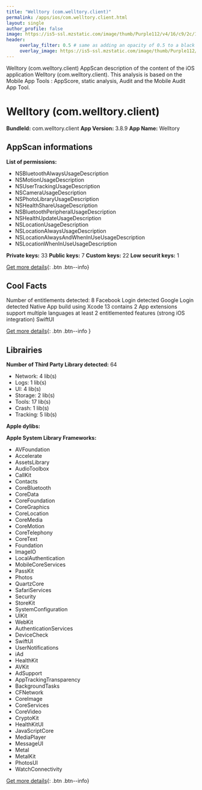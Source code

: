 ```yaml
---
title: "Welltory (com.welltory.client)"
permalink: /apps/ios/com.welltory.client.html
layout: single
author_profile: false
image: https://is5-ssl.mzstatic.com/image/thumb/Purple112/v4/16/c9/2c/16c92c0f-2f8a-8339-3f37-22a17b33b177/AppIcon_r-0-1x_U007emarketing-0-7-0-85-220.png/512x512bb.jpg
header: 
     overlay_filter: 0.5 # same as adding an opacity of 0.5 to a black background
     overlay_image: https://is5-ssl.mzstatic.com/image/thumb/Purple112/v4/16/c9/2c/16c92c0f-2f8a-8339-3f37-22a17b33b177/AppIcon_r-0-1x_U007emarketing-0-7-0-85-220.png/512x512bb.jpg
---
```

Welltory (com.welltory.client) AppScan description of the content of the iOS application Welltory (com.welltory.client). This analysis is based on the Mobile App Tools : AppScore, static analysis, Audit and the Mobile Audit App Tool.

# Welltory (com.welltory.client)

**BundleId:** com.welltory.client
**App Version:** 3.8.9
**App Name:** Welltory


## AppScan informations 

**List of permissions:** 
- NSBluetoothAlwaysUsageDescription
- NSMotionUsageDescription
- NSUserTrackingUsageDescription
- NSCameraUsageDescription
- NSPhotoLibraryUsageDescription
- NSHealthShareUsageDescription
- NSBluetoothPeripheralUsageDescription
- NSHealthUpdateUsageDescription
- NSLocationUsageDescription
- NSLocationAlwaysUsageDescription
- NSLocationAlwaysAndWhenInUseUsageDescription
- NSLocationWhenInUseUsageDescription
  
  
**Private keys:** 33
**Public keys:** 7
**Custom keys:** 22
**Low securit keys:** 1
  
[Get more details](/pricing.html){: .btn .btn--info}

## Cool Facts

Number of entitlements detected: 8
Facebook Login detected
Google Login detected
Native App
build using Xcode 13
contains 2 App extensions
support multiple languages
at least 2 entitlemented features (strong iOS integration)
SwiftUI
  
[Get more details](/pricing.html){: .btn .btn--info }

## Librairies 
**Number of Third Party Library detected:** 64
- Network: 4 lib(s)
- Logs: 1 lib(s)
- UI: 4 lib(s)
- Storage: 2 lib(s)
- Tools: 17 lib(s)
- Crash: 1 lib(s)
- Tracking: 5 lib(s)


**Apple dylibs:**


**Apple System Library Frameworks:**
- AVFoundation
- Accelerate
- AssetsLibrary
- AudioToolbox
- CallKit
- Contacts
- CoreBluetooth
- CoreData
- CoreFoundation
- CoreGraphics
- CoreLocation
- CoreMedia
- CoreMotion
- CoreTelephony
- CoreText
- Foundation
- ImageIO
- LocalAuthentication
- MobileCoreServices
- PassKit
- Photos
- QuartzCore
- SafariServices
- Security
- StoreKit
- SystemConfiguration
- UIKit
- WebKit
- AuthenticationServices
- DeviceCheck
- SwiftUI
- UserNotifications
- iAd
- HealthKit
- AVKit
- AdSupport
- AppTrackingTransparency
- BackgroundTasks
- CFNetwork
- CoreImage
- CoreServices
- CoreVideo
- CryptoKit
- HealthKitUI
- JavaScriptCore
- MediaPlayer
- MessageUI
- Metal
- MetalKit
- PhotosUI
- WatchConnectivity


  
[Get more details](/pricing.html){: .btn .btn--info}

